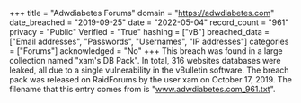 +++
title = "Adwdiabetes Forums"
domain = "https://adwdiabetes.com"
date_breached = "2019-09-25"
date = "2022-05-04"
record_count = "961"
privacy = "Public"
Verified = "True"
hashing = ["vB"]
breached_data = ["Email addresses", "Passwords", "Usernames", "IP addresses"]
categories = ["Forums"]
acknowledged = "No"
+++
This breach was found in a large collection named "xam's DB Pack". In total, 316 websites databases were leaked, all due to a single vulnerability in the vBulletin software. The breach pack was released on RaidForums by the user xam on October 17, 2019. The filename that this entry comes from is "www.adwdiabetes.com_961.txt".

